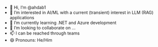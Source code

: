 - 👋 Hi, I’m @ahdab1
- 👀 I’m interested in AI/ML with a current (transient) interest in LLM (RAG) applications
- 🌱 I’m currently learning .NET and Azure development
- 💞️ I’m looking to collaborate on ...
- 📫 I can be reached through teams
- 😄 Pronouns: He/Him

<!---
ahdab1/ahdab1 is a ✨ special ✨ repository because its `README.md` (this file) appears on your GitHub profile.
You can click the Preview link to take a look at your changes.
--->
